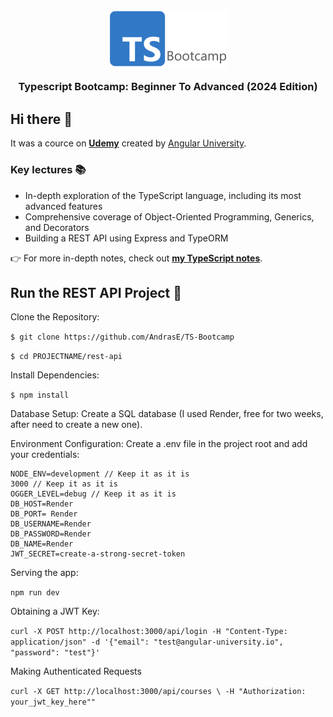 <h3 align="center">
  <a href="https://andrase.github.io/firsty/" target="_blank" rel="noopener noreferrer">
  <img src="https://github.com/AndrasE/raw-readme/blob/36809e099018f4297ae710817bab6e90dc8c9737/logo/ts-bootcamp-readme.png" width="190px">
  </a>
<br/>
  
Typescript Bootcamp: Beginner To Advanced (2024 Edition)

</h3>

## Hi there 👋

It was a cource on **[Udemy](https://www.udemy.com/course/complete-typescript-2-course/)** created by [Angular University](https://github.com/angular-university/typescript-course).

### Key lectures 📚

- In-depth exploration of the TypeScript language, including its most advanced features
- Comprehensive coverage of Object-Oriented Programming, Generics, and Decorators
- Building a REST API using Express and TypeORM

👉 For more in-depth notes, check out **[my TypeScript notes](https://github.com/AndrasE/TS-Bootcamp/blob/main/justsomeTS.pdf)**.


## Run the REST API Project 🚀

Clone the Repository: 

`
$ git clone https://github.com/AndrasE/TS-Bootcamp
`

`
$ cd PROJECTNAME/rest-api
`

Install Dependencies:

`
$ npm install
`

Database Setup: Create a SQL database (I used Render, free for two weeks, after need to create a new one).

Environment Configuration: Create a .env file in the project root and add your credentials:

```env
NODE_ENV=development // Keep it as it is
3000 // Keep it as it is
OGGER_LEVEL=debug // Keep it as it is
DB_HOST=Render
DB_PORT= Render
DB_USERNAME=Render
DB_PASSWORD=Render
DB_NAME=Render
JWT_SECRET=create-a-strong-secret-token
```

Serving the app:

`
npm run dev
`

Obtaining a JWT Key:

`
curl -X POST http://localhost:3000/api/login -H "Content-Type: application/json" -d '{"email": "test@angular-university.io", "password": "test"}'
`

Making Authenticated Requests

`
curl -X GET http://localhost:3000/api/courses \
-H "Authorization: your_jwt_key_here""
`
